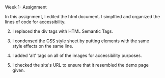 Week 1- Assignment 



In this assignment, I edited the html document. I simplfied and organized the lines of code for accessibility.

2. I replaced the div tags with HTML Semantic Tags.

3. I condensed the CSS style sheet by putting elements with the same style effects on the same line.

4. I added 'alt' tags on all of the images for accessibility purposes. 

5. I checked the site's URL to ensure that it resembled the demo page given.
